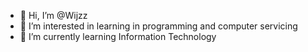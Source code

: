 - 👋 Hi, I’m @Wijzz
- 👀 I’m interested in learning in programming and computer servicing
- 🌱 I’m currently learning Information Technology



<!---
Wijzz/Wijzz is a ✨ special ✨ repository because its `README.md` (this file) appears on your GitHub profile.
You can click the Preview link to take a look at your changes.
--->
